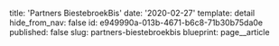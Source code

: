 title: 'Partners BiestebroekBis'
date: '2020-02-27'
template: detail
hide_from_nav: false
id: e949990a-013b-4671-b6c8-71b30b75da0e
published: false
slug: partners-biestebroekbis
blueprint: page__article
